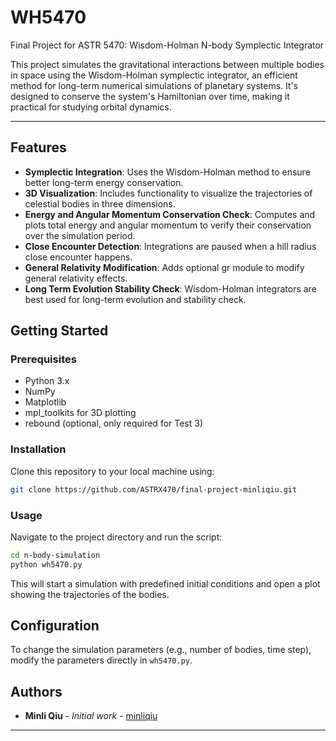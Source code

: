 # WH5470

Final Project for ASTR 5470: Wisdom-Holman N-body Symplectic Integrator

This project simulates the gravitational interactions between multiple bodies in space using the Wisdom-Holman symplectic integrator, an efficient method for long-term numerical simulations of planetary systems. It's designed to conserve the system's Hamiltonian over time, making it practical for studying orbital dynamics.

---

## Features

- **Symplectic Integration**: Uses the Wisdom-Holman method to ensure better long-term energy conservation.
- **3D Visualization**: Includes functionality to visualize the trajectories of celestial bodies in three dimensions.
- **Energy and Angular Momentum Conservation Check**: Computes and plots total energy and angular momentum to verify their conservation over the simulation period.
- **Close Encounter Detection**: Integrations are paused when a hill radius close encounter happens.
- **General Relativity Modification**: Adds optional gr module to modify general relativity effects.
- **Long Term Evolution Stability Check**: Wisdom-Holman integrators are best used for long-term evolution and stability check.

  
## Getting Started

### Prerequisites

- Python 3.x
- NumPy
- Matplotlib
- mpl_toolkits for 3D plotting
- rebound (optional, only required for Test 3)

### Installation

Clone this repository to your local machine using:

```bash
git clone https://github.com/ASTRX470/final-project-minliqiu.git
```
### Usage

Navigate to the project directory and run the script:

```bash
cd n-body-simulation
python wh5470.py
```

This will start a simulation with predefined initial conditions and open a plot showing the trajectories of the bodies.

## Configuration

To change the simulation parameters (e.g., number of bodies, time step), modify the parameters directly in `wh5470.py`.

## Authors

- **Minli Qiu** - *Initial work* - [minliqiu](https://github.com/minliqiu/wh5470)

---
